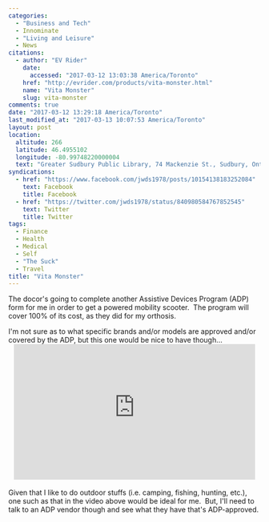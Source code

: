 ```yaml
---
categories:
  - "Business and Tech"
  - Innominate
  - "Living and Leisure"
  - News
citations:
  - author: "EV Rider"
    date:
      accessed: "2017-03-12 13:03:38 America/Toronto"
    href: "http://evrider.com/products/vita-monster.html"
    name: "Vita Monster"
    slug: vita-monster
comments: true
date: "2017-03-12 13:29:18 America/Toronto"
last_modified_at: "2017-03-13 10:07:53 America/Toronto"
layout: post
location:
  altitude: 266
  latitude: 46.4955102
  longitude: -80.99748220000004
  text: "Greater Sudbury Public Library, 74 Mackenzie St., Sudbury, Ontario, P3C 4X8, Canada"
syndications:
  - href: "https://www.facebook.com/jwds1978/posts/10154138183252084"
    text: Facebook
    title: Facebook
  - href: "https://twitter.com/jwds1978/status/840980584767852545"
    text: Twitter
    title: Twitter
tags:
  - Finance
  - Health
  - Medical
  - Self
  - "The Suck"
  - Travel
title: "Vita Monster"
---
```


<p>
  The docor's going to complete another Assistive Devices Program (ADP) form for me in order to get a powered mobility scooter.&nbsp; The program will cover
  100% of its cost, as they did for my orthosis.
</p>
<!-- excerptBreak -->
<p>
  I'm not sure as to what specific brands and/or models are approved and/or covered by the ADP, but this one would be nice to have though&hellip;
  &nbsp;<br />
  <iframe
    allowfullscreen height="271" src="https://www.youtube-nocookie.com/embed/fJ9-axht5Z8?rel=0"
    style="border: none; display: block; margin-left: auto; margin-right: auto;" width="482"></iframe>
  &nbsp;<br />
  Given that I like to do outdoor stuffs (i.e. camping, fishing, hunting, etc.), one such as that in the video above would be ideal for me.&nbsp; But, I'll need
  to talk to an ADP vendor though and see what they have that's ADP-approved.
</p>
